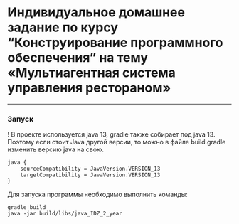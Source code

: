 # Индивидуальное домашнее задание по курсу “Конструирование программного обеспечения” на тему «Мультиагентная система управления рестораном»

---

### Запуск
! В проекте используется java 13, gradle также собирает под java 13.
Поэтому если стоит Java другой версии, то можно в файле build.gradle изменить версию java на свою.
```
java {
    sourceCompatibility = JavaVersion.VERSION_13
    targetCompatibility = JavaVersion.VERSION_13
}
```
Для запуска программы необходимо выполнить команды:
```shell
gradle build
java -jar build/libs/java_IDZ_2_year
```